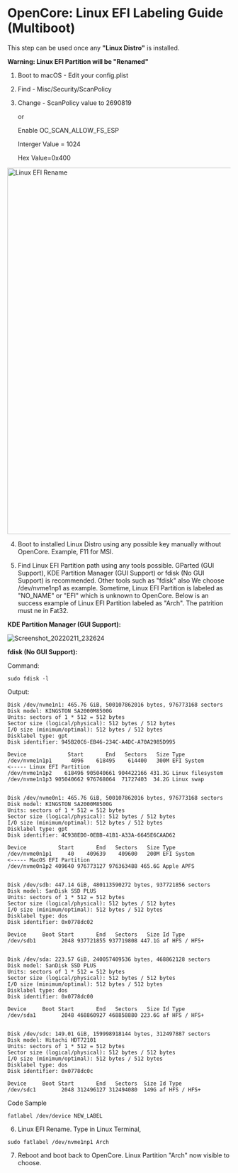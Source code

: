 # OpenCore: Linux EFI Labeling Guide (Multiboot)

This step can be used once any **"Linux Distro"** is installed.

**Warning: Linux EFI Partition will be "Renamed"**

1. Boot to macOS - Edit your config.plist

2. Find - Misc/Security/ScanPolicy

3. Change - ScanPolicy value to 2690819
   
   or
   
   Enable OC_SCAN_ALLOW_FS_ESP
   
   Interger Value = 1024
   
   Hex Value=0x400
   
  <img width="826" alt="Linux EFI Rename" src="https://user-images.githubusercontent.com/72515939/153618855-3c59d86a-8c92-450b-bd15-33c8ef2a3566.png">

4. Boot to installed Linux Distro using any possible key manually without OpenCore. Example, F11 for MSI.

5. Find Linux EFI Partition path using any tools possible. GParted (GUI Support), KDE Partition Manager (GUI Support) or fdisk (No GUI Support) is recommended. Other tools such as "fdisk" also We choose /dev/nvme1np1 as example. Sometime, Linux EFI Partition is labeled as "NO_NAME" or "EFI" which is unknown to OpenCore. Below is an success example of Linux EFI Partition labeled as "Arch". The patrition must ne in Fat32.

**KDE Partition Manager (GUI Support):**

![Screenshot_20220211_232624](https://user-images.githubusercontent.com/72515939/153619493-c30aa29b-4acf-4994-ae44-1a96400ebb80.png)

**fdisk (No GUI Support):**

Command:

```
sudo fdisk -l
```

Output:

```
Disk /dev/nvme1n1: 465.76 GiB, 500107862016 bytes, 976773168 sectors
Disk model: KINGSTON SA2000M8500G                   
Units: sectors of 1 * 512 = 512 bytes
Sector size (logical/physical): 512 bytes / 512 bytes
I/O size (minimum/optimal): 512 bytes / 512 bytes
Disklabel type: gpt
Disk identifier: 945B20C6-EB46-234C-A4DC-A70A2985D995

Device             Start       End   Sectors   Size Type
/dev/nvme1n1p1      4096    618495    614400   300M EFI System       <----- Linux EFI Partition
/dev/nvme1n1p2    618496 905040661 904422166 431.3G Linux filesystem
/dev/nvme1n1p3 905040662 976768064  71727403  34.2G Linux swap


Disk /dev/nvme0n1: 465.76 GiB, 500107862016 bytes, 976773168 sectors
Disk model: KINGSTON SA2000M8500G                   
Units: sectors of 1 * 512 = 512 bytes
Sector size (logical/physical): 512 bytes / 512 bytes
I/O size (minimum/optimal): 512 bytes / 512 bytes
Disklabel type: gpt
Disk identifier: 4C938ED0-0EBB-41B1-A33A-6645E6CAAD62

Device          Start       End   Sectors   Size Type
/dev/nvme0n1p1     40    409639    409600   200M EFI System          <----- MacOS EFI Partition
/dev/nvme0n1p2 409640 976773127 976363488 465.6G Apple APFS


Disk /dev/sdb: 447.14 GiB, 480113590272 bytes, 937721856 sectors
Disk model: SanDisk SSD PLUS
Units: sectors of 1 * 512 = 512 bytes
Sector size (logical/physical): 512 bytes / 512 bytes
I/O size (minimum/optimal): 512 bytes / 512 bytes
Disklabel type: dos
Disk identifier: 0x0778dc02

Device     Boot Start       End   Sectors   Size Id Type
/dev/sdb1        2048 937721855 937719808 447.1G af HFS / HFS+


Disk /dev/sda: 223.57 GiB, 240057409536 bytes, 468862128 sectors
Disk model: SanDisk SSD PLUS
Units: sectors of 1 * 512 = 512 bytes
Sector size (logical/physical): 512 bytes / 512 bytes
I/O size (minimum/optimal): 512 bytes / 512 bytes
Disklabel type: dos
Disk identifier: 0x0778dc00

Device     Boot Start       End   Sectors   Size Id Type
/dev/sda1        2048 468860927 468858880 223.6G af HFS / HFS+


Disk /dev/sdc: 149.01 GiB, 159998918144 bytes, 312497887 sectors
Disk model: Hitachi HDT72101
Units: sectors of 1 * 512 = 512 bytes
Sector size (logical/physical): 512 bytes / 512 bytes
I/O size (minimum/optimal): 512 bytes / 512 bytes
Disklabel type: dos
Disk identifier: 0x0778dc0c

Device     Boot Start       End   Sectors  Size Id Type
/dev/sdc1        2048 312496127 312494080  149G af HFS / HFS+
```


Code Sample

```
fatlabel /dev/device NEW_LABEL
```

6. Linux EFI Rename. Type in Linux Terminal, 

```
sudo fatlabel /dev/nvme1np1 Arch
```

7. Reboot and boot back to OpenCore. Linux Partition "Arch" now visible to choose.
